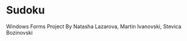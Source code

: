 Sudoku
======
Windows Forms Project
	By Natasha Lazarova,
	   Martin Ivanovski,
	   Stevica Bozinovski
